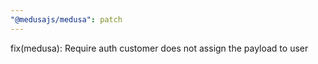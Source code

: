 ```yaml
---
"@medusajs/medusa": patch
---
```


fix(medusa): Require auth customer does not assign the payload to user
